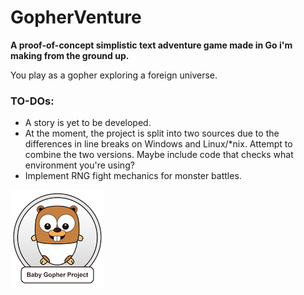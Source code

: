 # GopherVenture
__A proof-of-concept simplistic text adventure game
made in Go i'm making from the ground up.__

You play as a gopher exploring a foreign universe.

### TO-DOs:
* A story is yet to be developed.
* At the moment, the project is split into two sources
due to the differences in line breaks on Windows and
Linux/*nix. Attempt to combine the two versions. Maybe
include code that checks what environment you're using?
* Implement RNG fight mechanics for monster battles.

[![baby-gopher](https://raw.githubusercontent.com/drnic/babygopher-site/gh-pages/images/babygopher-badge.png)](http://www.babygopher.org)